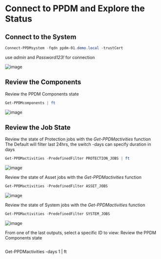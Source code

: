 # Connect to PPDM and Explore the Status


## Connect to the System
```Powershell
Connect-PPDMsystem -fqdn ppdm-01.demo.local -trustCert
```
use *admin* and *Password123!* for connection

![image](https://github.com/dell-democenter/dell-democenter.github.io/assets/8255007/29fc50fe-4b30-459d-9644-7e8f4434b125)


## Review the Components
Review the PPDM Components state
```Powershell
Get-PPDMcomponents | ft
```
![image](https://github.com/dell-democenter/dell-democenter.github.io/assets/8255007/486887d7-5d49-4bf4-a000-99274118d5f8)


## Review the Job State
Review the state of Protection jobs with the *Get-PPDMactivities* function
The Default will filter last 24hrs, the switch -days can specify duration in days
```Powershell
Get-PPDMactivities -PredefinedFilter PROTECTION_JOBS | ft
```
![image](https://github.com/dell-democenter/dell-democenter.github.io/assets/8255007/113b95a6-97b4-4528-9afe-debbf4329742)

Review the state of Asset jobs with the *Get-PPDMactivities* function
```Powershell
Get-PPDMactivities -PredefinedFilter ASSET_JOBS 
```
![image](https://github.com/dell-democenter/dell-democenter.github.io/assets/8255007/f63f36ca-4f99-4cef-8de4-113f4339ebf4)  

Review the state of System jobs with the *Get-PPDMactivities* function
```Powershell
Get-PPDMactivities -PredefinedFilter SYSTEM_JOBS 
```

![image](https://github.com/dell-democenter/dell-democenter.github.io/assets/8255007/0e276da6-78f1-4615-a645-f1324f46c5e5)


From one of the last outputs, select a specific ID to view:
Review the PPDM Components state
```Powershell

```




Get-PPDMactivities -days 1 | ft
